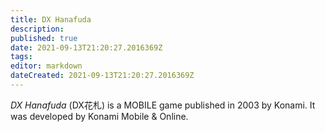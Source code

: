 ```yaml
---
title: DX Hanafuda
description: 
published: true
date: 2021-09-13T21:20:27.2016369Z 
tags: 
editor: markdown
dateCreated: 2021-09-13T21:20:27.2016369Z
---
```

_DX Hanafuda_ (<span lang='ja'>DX花札</span>) is a MOBILE game published in 2003 by Konami.
It was developed by Konami Mobile & Online.
